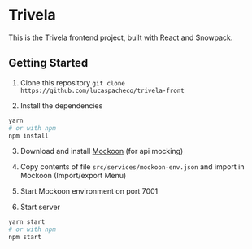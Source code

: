 # Trivela

This is the Trivela frontend project, built with React and Snowpack.

## Getting Started

1. Clone this repository
```git clone https://github.com/lucaspacheco/trivela-front```

2. Install the dependencies
```sh
yarn
# or with npm
npm install
```

3. Download and install [Mockoon](https://mockoon.com/) (for api mocking)

4. Copy contents of file `src/services/mockoon-env.json` and import in Mockoon (Import/export Menu)

5. Start Mockoon environment on port 7001

6. Start server
```sh
yarn start
# or with npm
npm start
```

